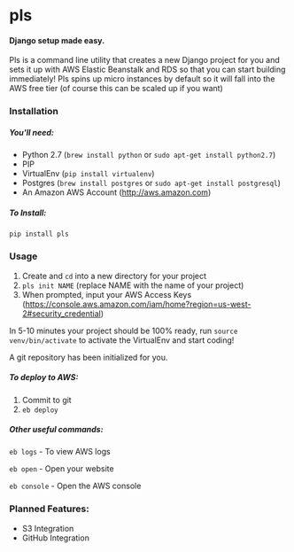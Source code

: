 # pls
#### Django setup made easy.

Pls is a command line utility that creates a new Django project for you and sets it up with AWS Elastic Beanstalk and RDS so that you can start building immediately! Pls spins up micro instances by default so it will fall into the AWS free tier (of course this can be scaled up if you want)

### Installation

##### You'll need:
  - Python 2.7 (`brew install python` or `sudo apt-get install python2.7`)
  - PIP 
  - VirtualEnv (`pip install virtualenv`)
  - Postgres (`brew install postgres` or `sudo apt-get install postgresql`)
  - An Amazon AWS Account (http://aws.amazon.com)
  
##### To Install:

`pip install pls`

### Usage

1. Create and `cd` into a new directory for your project
2. `pls init NAME` (replace NAME with the name of your project)
3. When prompted, input your AWS Access Keys (https://console.aws.amazon.com/iam/home?region=us-west-2#security_credential)

In 5-10 minutes your project should be 100% ready, run `source venv/bin/activate` to activate the VirtualEnv and start coding!

A git repository has been initialized for you.

##### To deploy to AWS:

1. Commit to git
2. `eb deploy`

##### Other useful commands:

`eb logs` - To view AWS logs

`eb open` - Open your website

`eb console` - Open the AWS console



### Planned Features:

- S3 Integration
- GitHub Integration
